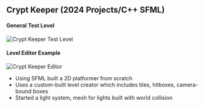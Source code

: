 ## Crypt Keeper (2024 Projects/C++ SFML)

#### General Test Level
![Crypt Keeper Test Level](https://i.imgur.com/jH10KCo.png)

#### Level Editor Example
![Crypt Keeper Editor](https://i.imgur.com/W6zY8Yo.png)

- Using SFML built a 2D platformer from scratch
- Uses a custom-built level creator which includes tiles, hitboxes, camera-bound boxes
- Started a light system, mesh for lights built with world collision
